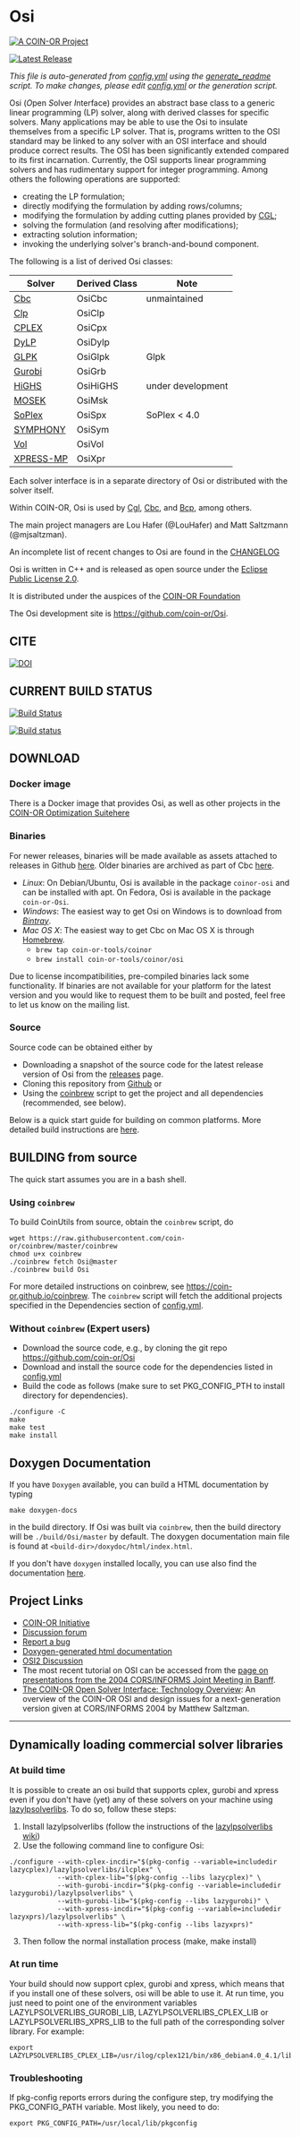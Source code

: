# Osi

[![A COIN-OR Project](https://coin-or.github.io/coin-or-badge.png)](https://www.coin-or.org)

[![Latest Release](https://img.shields.io/github/v/release/coin-or/Osi?sort=semver)](https://github.com/coin-or/Osi/releases)

_This file is auto-generated from [config.yml](.coin-or/config.yml) using the 
[generate_readme](.coin-or/generate_readme) script.
To make changes, please edit [config.yml](.coin-or/config.yml) or the generation script._

Osi (*O*pen *S*olver *I*nterface) provides an abstract base class to a generic linear programming (LP) solver, along with derived classes for specific solvers.
Many applications may be able to use the Osi to insulate themselves from a specific LP solver.
That is, programs written to the OSI standard may be linked to any solver with an OSI interface and should produce correct results.
The OSI has been significantly extended compared to its first incarnation.
Currently, the OSI supports linear programming solvers and has rudimentary support for integer programming.
Among others the following operations are supported:
 * creating the LP formulation;
 * directly modifying the formulation by adding rows/columns;
 * modifying the formulation by adding cutting planes provided by [CGL](https://www.github.com/coin-or/Cgl);
 * solving the formulation (and resolving after modifications);
 * extracting solution information;
 * invoking the underlying solver's branch-and-bound component.

The following is a list of derived Osi classes:

|Solver|Derived Class|Note|
|------|-------------|----|
|[Cbc](https://www.github.com/coin-or/Cbc)|OsiCbc| unmaintained | 
|[Clp](https://www.github.com/coin-or/Clp)|OsiClp| |
|[CPLEX](https://www.ibm.com/analytics/cplex-optimizer)|OsiCpx| |
|[DyLP](https://www.github.com/coin-or/DyLP)|OsiDylp| |
|[GLPK](http://www.gnu.org/software/glpk/glpk.html)|OsiGlpk| Glpk |
|[Gurobi](http://www.gurobi.com)|OsiGrb| |
|[HiGHS](https://www.github.com/coin-or/HiGHS)|OsiHiGHS| under development |
|[MOSEK](http://www.mosek.com)|OsiMsk| |
|[SoPlex](http://soplex.zib.de)|OsiSpx| SoPlex < 4.0 |
|[SYMPHONY](https://www.github.com/coin-or/SYMPHONY)|OsiSym| |
|[Vol](https://www.github.com/coin-or/Vol)|OsiVol| |
|[XPRESS-MP](https://www.fico.com/en/products/fico-xpress-optimization)|OsiXpr| |

Each solver interface is in a separate directory of Osi or distributed
with the solver itself.

Within COIN-OR, Osi is used by [Cgl](https://www.github.com/coin-or/Cgl), [Cbc](https://www.github.com/coin-or/Cbc), and [Bcp](https://www.github.com/coin-or/Bcp), among others.

The main project managers are Lou Hafer (@LouHafer) and Matt Saltzmann (@mjsaltzman).

An incomplete list of recent changes to Osi are found in the [CHANGELOG](Osi/CHANGELOG)


Osi is written in C++ and is released as open source under the [Eclipse Public License 2.0](http://www.opensource.org/licenses/EPL-2.0).

It is distributed under the auspices of the [COIN-OR Foundation](https://www.coin-or.org)

The Osi development site is https://github.com/coin-or/Osi.

## CITE

[![DOI](https://zenodo.org/badge/173476455.svg)](https://zenodo.org/badge/latestdoi/173476455)

## CURRENT BUILD STATUS

[![Build Status](https://travis-ci.com/coin-or/Osi.svg?branch=master)](https://travis-ci.com/coin-or/Osi)

[![Build status](https://ci.appveyor.com/api/projects/status/frpvf6totmchmjmv/branch/master?svg=true)](https://ci.appveyor.com/project/coin-or/Osi/branch/master)

## DOWNLOAD

### Docker image

There is a Docker image that provides Osi, as well as other projects
in the [COIN-OR Optimization
Suite](https://github.com/coin-or/COIN-OR-OptimizationSuite)[here](https://hub.docker.com/repository/docker/coinor/coin-or-optimization-suite)

### Binaries

For newer releases, binaries will be made available as assets attached to
releases in Github
[here](https://github.com/coin-or/Osi/releases). Older binaries
are archived as part of Cbc
[here](https://www.coin-or.org/download/binary/Cbc).

 * *Linux*: On Debian/Ubuntu, Osi is available in the package `coinor-osi` and can be installed with apt. On Fedora, Osi is available in the package `coin-or-Osi`.
 * *Windows*: The easiest way to get Osi on Windows is to download from *[Bintray](https://bintray.com/coin-or/download/Cbc)*.
 * *Mac OS X*: The easiest way to get Cbc on Mac OS X is through [Homebrew](https://brew.sh).
   * `brew tap coin-or-tools/coinor`
   * `brew install coin-or-tools/coinor/osi`

Due to license incompatibilities, pre-compiled binaries lack some functionality.
If binaries are not available for your platform for the latest version and you would like to request them to be built and posted, feel free to let us know on the mailing list.

### Source

Source code can be obtained either by

 * Downloading a snapshot of the source code for the latest release version of Osi from the
 [releases](https://github.com/coin-or/Osi/releases) page.
 * Cloning this repository from [Github](https://github.com/coin-or/Osi) or 
 * Using the [coinbrew](https://github.com/coin-or/coinbrew) script to get the project and all dependencies (recommended, see below).   

Below is a quick start guide for building on common platforms. More detailed
build instructions are
[here](https://coin-or.github.io/user_introduction.html).

## BUILDING from source

The quick start assumes you are in a bash shell. 

### Using `coinbrew`

To build CoinUtils from source, obtain the `coinbrew` script, do
```
wget https://raw.githubusercontent.com/coin-or/coinbrew/master/coinbrew
chmod u+x coinbrew
./coinbrew fetch Osi@master
./coinbrew build Osi
```
For more detailed instructions on coinbrew, see https://coin-or.github.io/coinbrew.
The `coinbrew` script will fetch the additional projects specified in the Dependencies section of [config.yml](.coin-or/config.yml).

### Without `coinbrew` (Expert users)

 * Download the source code, e.g., by cloning the git repo https://github.com/coin-or/Osi
 * Download and install the source code for the dependencies listed in [config.yml](.coin-or/config.yml)
 * Build the code as follows (make sure to set PKG_CONFIG_PTH to install directory for dependencies).

```
./configure -C
make
make test
make install
```

## Doxygen Documentation

If you have `Doxygen` available, you can build a HTML documentation by typing

`make doxygen-docs` 

in the build directory. If Osi was built via `coinbrew`, then the build
directory will be `./build/Osi/master` by default. The doxygen documentation main file
is found at `<build-dir>/doxydoc/html/index.html`.

If you don't have `doxygen` installed locally, you can use also find the
documentation [here](http://coin-or.github.io/Osi/Doxygen).

## Project Links

 * [COIN-OR Initiative](http://www.coin-or.org/)
 * [Discussion forum](https://github.com/coin-or/Osi/discussions)
 * [Report a bug](https://github.com/coin-or/Osi/issues/new)
 * [Doxygen-generated html documentation](http://www.coin-or.org/Doxygen/Osi/hierarchy.html)
 * [OSI2 Discussion](https://projects.coin-or.org/Osi2/wiki/Osi2Discussion)
 * The most recent tutorial on OSI can be accessed from the [page on presentations from the 2004 CORS/INFORMS Joint Meeting in Banff](http://www.coin-or.org/Presentations/CORSINFORMSWorkshop04/index.html).
 * [The COIN-OR Open Solver Interface: Technology Overview](http://www.coin-or.org/Presentations/CORS2004-OSI.pdf): An overview of the COIN-OR OSI and design issues for a next-generation version given at CORS/INFORMS 2004 by Matthew Saltzman.

-------

## Dynamically loading commercial solver libraries

### At build time

It is possible to create an osi build that supports cplex, gurobi and xpress even if you don't have (yet) any of these solvers on your machine using [lazylpsolverlibs](https://code.google.com/p/lazylpsolverlibs/). To do so, follow these steps:

 1. Install lazylpsolverlibs (follow the instructions of the [lazylpsolverlibs wiki](https://code.google.com/p/lazylpsolverlibs/wiki/HowToSetup))
 2. Use the following command line to configure Osi:
```
./configure --with-cplex-incdir="$(pkg-config --variable=includedir lazycplex)/lazylpsolverlibs/ilcplex" \
            --with-cplex-lib="$(pkg-config --libs lazycplex)" \ 
            --with-gurobi-incdir="$(pkg-config --variable=includedir lazygurobi)/lazylpsolverlibs" \
            --with-gurobi-lib="$(pkg-config --libs lazygurobi)" \
            --with-xpress-incdir="$(pkg-config --variable=includedir lazyxprs)/lazylpsolverlibs" \
            --with-xpress-lib="$(pkg-config --libs lazyxprs)"
```
 3. Then follow the normal installation process (make, make install)

### At run time

Your build should now support cplex, gurobi and xpress, which means that if you install one of these solvers, osi will be able to use it.
At run time, you just need to point one of the environment variables LAZYLPSOLVERLIBS_GUROBI_LIB, LAZYLPSOLVERLIBS_CPLEX_LIB or LAZYLPSOLVERLIBS_XPRS_LIB to the full path of the corresponding solver library.
For example:
```
export LAZYLPSOLVERLIBS_CPLEX_LIB=/usr/ilog/cplex121/bin/x86_debian4.0_4.1/libcplex121.so
```

### Troubleshooting

If pkg-config reports errors during the configure step, try modifying the PKG_CONFIG_PATH variable. Most likely, you need to do:
```
export PKG_CONFIG_PATH=/usr/local/lib/pkgconfig
```

